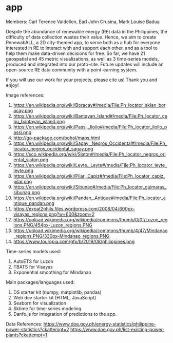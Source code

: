 # app
Members: Carl Terence Valdellon, Earl John Crusina, Mark Louise Badua

Despite the abundance of renewable energy (RE) data in the Philippines, the difficulty of data collection wastes their value. Hence, we aim to create RenewabALL, a 2D city-themed app, to serve both as a hub for everyone interested in RE to interact with and support each other, and as a tool to help them make data-driven decisions for free. So far, we have 21 geospatial and 45 metric visualizations, as well as 3 time-series models, produced and integrated into our proto-site. Future updates will include an open-source RE data community with a point-earning system.

If you will use our work for your projects, please cite us! Thank you and enjoy!

Image references:
1. https://en.wikipedia.org/wiki/Boracay#/media/File:Ph_locator_aklan_boracay.png
2. https://en.wikipedia.org/wiki/Bantayan_Island#/media/File:Ph_locator_cebu_bantayan_island.png
3. https://en.wikipedia.org/wiki/Passi,_Iloilo#/media/File:Ph_locator_iloilo_passi.png
4. http://go-package.com/bohol/maps.html
5. https://en.wikipedia.org/wiki/Sagay,_Negros_Occidental#/media/File:Ph_locator_negros_occidental_sagay.png
6. https://sco.wikipedia.org/wiki/Siaton#/media/File:Ph_locator_negros_oriental_siaton.png
7. https://en.wikipedia.org/wiki/Leyte,_Leyte#/media/File:Ph_locator_leyte_leyte.png
8. https://en.wikipedia.org/wiki/Pilar,_Capiz#/media/File:Ph_locator_capiz_pilar.png
9. https://en.wikipedia.org/wiki/Sibunag#/media/File:Ph_locator_guimaras_sibunag.png
10. https://en.wikipedia.org/wiki/Pandan,_Antique#/media/File:Ph_locator_antique_pandan.png
11. https://expat2phils.files.wordpress.com/2008/04/600px-visayas_regions.png?w=600&zoom=2
12. https://upload.wikimedia.org/wikipedia/commons/thumb/0/0f/Luzon_regions.PNG/454px-Luzon_regions.PNG
13. https://upload.wikimedia.org/wikipedia/commons/thumb/4/47/Mindanao_regions.PNG/330px-Mindanao_regions.PNG
14. https://www.touropia.com/gfx/b/2019/08/philippines.png

Time-series models used: 
1. AutoETS for Luzon
2. TBATS for Visayas
3. Exponential smoothing for Mindanao

Main packages/languages used:
1. DS starter kit (numpy, matplotlib, pandas)
2. Web dev starter kit (HTML, JavaScript)
3. Seaborn for visualization
4. Sktime for time-series modeling
5. Danfo.js for integration of predictions to the app.
 
Data References:
https://www.doe.gov.ph/energy-statistics/philippine-power-statistics?ckattempt=2
https://www.doe.gov.ph/list-existing-power-plants?ckattempt=1
